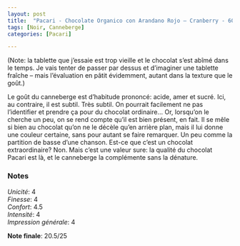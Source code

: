 ```yaml
---
layout: post
title:  "Pacari - Chocolate Organico con Arandano Rojo – Cranberry - 60% Cacao"
tags: [Noir, Canneberge] 
categories: [Pacari]

---
```


(Note: la tablette que j’essaie est trop vieille et le chocolat s’est abîmé dans le temps. Je vais tenter de passer par dessus et d’imaginer une tablette fraîche – mais l’évaluation en pâtit évidemment, autant dans la texture que le goût.)

Le goût du canneberge est d’habitude prononcé: acide, amer et sucré. Ici, au contraire, il est subtil. Très subtil. On pourrait facilement ne pas l’identifier et prendre ça pour du chocolat ordinaire… Or, lorsqu’on le cherche un peu, on se rend compte qu’il est bien présent, en fait. Il se mêle si bien au chocolat qu’on ne le décèle qu’en arrière plan, mais il lui donne une couleur certaine, sans pour autant se faire remarquer. Un peu comme la partition de basse d’une chanson.
Est-ce que c’est un chocolat extraordinaire? Non. Mais c’est une valeur sure: la qualité du chocolat Pacari est là, et le canneberge la complémente sans la dénature.



### Notes

_Unicité_: 4  
_Finesse_: 4  
_Confort_: 4.5  
_Intensité_: 4  
_Impression générale_: 4

**Note finale**: 20.5/25